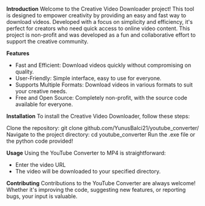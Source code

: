 **Introduction**
Welcome to the Creative Video Downloader project! This tool is designed to empower creativity by providing an easy and fast way to download videos. Developed with a focus on simplicity and efficiency, it's perfect for creators who need quick access to online video content. This project is non-profit and was developed as a fun and collaborative effort to support the creative community.

**Features**
- Fast and Efficient: Download videos quickly without compromising on quality.
- User-Friendly: Simple interface, easy to use for everyone.
- Supports Multiple Formats: Download videos in various formats to suit your creative needs.
- Free and Open Source: Completely non-profit, with the source code available for everyone.

**Installation**
To install the Creative Video Downloader, follow these steps:

Clone the repository: git clone github.com/YunusBalci21/youtube_converter/
Navigate to the project directory: cd youtube_converter
Run the .exe file or the python code provided!

**Usage**
Using the YouTube Converter to MP4 is straightforward:

- Enter the video URL 
- The video will be downloaded to your specified directory.

**Contributing**
Contributions to the YouTube Converter are always welcome! Whether it's improving the code, suggesting new features, or reporting bugs, your input is valuable.
